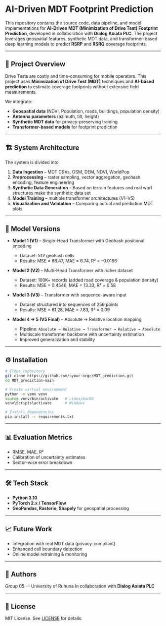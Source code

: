# AI-Driven MDT Footprint Prediction

This repository contains the source code, data pipeline, and model implementations for **AI-Driven MDT (Minimization of Drive Test) Footprint Prediction**, developed in collaboration with **Dialog Axiata PLC**. The project leverages geospatial features, synthetic MDT data, and transformer-based deep learning models to predict **RSRP** and **RSRQ** coverage footprints.

---

## 📌 Project Overview

Drive Tests are costly and time-consuming for mobile operators. This project uses **Minimization of Drive Test (MDT)** techniques and **AI-based prediction** to estimate coverage footprints without extensive field measurements.

We integrate:

* **Geospatial data** (NDVI, Population, roads, buildings, population density)
* **Antenna parameters** (azimuth, tilt, height)
* **Synthetic MDT data** for privacy-preserving training
* **Transformer-based models** for footprint prediction

---

## 🏗️ System Architecture

The system is divided into:

1. **Data Ingestion** – MDT CSVs, OSM, DEM, NDVI, WorldPop
2. **Preprocessing** – raster sampling, vector aggregation, geohash encoding, feature engineering
3. **Synthetic Data Generation** – Based on terrain features and real worl structures make the synthetic data set
4. **Model Training** – multiple transformer architectures (V1–V5)
5. **Visualization and Validation** – Comparing actual and prediction MDT plots

---

## 🔄 Model Versions

* **Model 1 (V1)** – Single-Head Transformer with Geohash positional encoding

  * Dataset: 512 geohash cells
  * Results: MSE = 66.47, MAE = 6.74, R² = –0.0186

* **Model 2 (V2)** – Multi-Head Transformer with richer dataset

  * Dataset: 100K+ records (added road coverage & population density)
  * Results: MSE = 0.4546, MAE = 13.33, R² = 0.58

* **Model 3 (V3)** – Transformer with sequence-aware input

  * Dataset structured into sequences of 256 points
  * Results: MSE = 61.28, MAE = 7.83, R² = 0.09

* **Model 4 → 5 (V5 Final)** – Absolute → Relative location mapping

  * Pipeline: `Absolute → Relative → Transformer → Relative → Absolute`
  * Multiscale transformer backbone with uncertainty estimation
  * Improved generalization and stability

---

## ⚙️ Installation

```bash
# Clone repository
git clone https://github.com/<your-org>/MDT_prediction.git
cd MDT_prediction-main

# Create virtual environment
python -m venv venv
source venv/bin/activate   # Linux/macOS
venv\Scripts\activate      # Windows

# Install dependencies
pip install -r requirements.txt
```

---

## 📊 Evaluation Metrics

* RMSE, MAE, R²
* Calibration of uncertainty estimates
* Sector-wise error breakdown

---

## 🛠️ Tech Stack

* **Python 3.10**
* **PyTorch 2.x / TensorFlow**
* **GeoPandas, Rasterio, Shapely** for geospatial processing

---

## 📈 Future Work

* Integration with real MDT data (privacy-compliant)
* Enhanced cell boundary detection
* Online model retraining & monitoring

---

## 👥 Authors

Group 05 — University of Ruhuna
In collaboration with **Dialog Axiata PLC**

---

## 📜 License

MIT License. See [LICENSE](LICENSE) for details.

